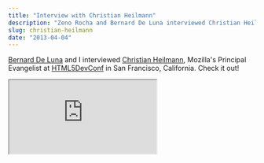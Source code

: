 ```yaml
---
title: "Interview with Christian Heilmann"
description: "Zeno Rocha and Bernard De Luna interviewed Christian Heilmann, Mozilla's Principal Evangelist at HTML5DevConf in San Francisco, California. Check it out!"
slug: christian-heilmann
date: "2013-04-04"
---
```


[Bernard De Luna](http://bernarddeluna.com/) and I interviewed [Christian Heilmann](http://christianheilmann.com/), Mozilla's Principal Evangelist at [HTML5DevConf](http://html5devconf.com) in San Francisco, California. Check it out!

<div class="iframe-wrap">
  <iframe src="http://www.youtube.com/embed/nIP9HMZ9Ig0">
  </iframe>
</div>
